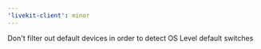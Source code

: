 ```yaml
---
'livekit-client': minor
---
```


Don't filter out default devices in order to detect OS Level default switches
